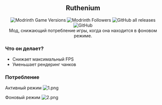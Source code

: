 <div align=center>

## Ruthenium
![Modrinth Game Versions](https://img.shields.io/modrinth/game-versions/rethenium?label=Minecraft%20Support&style=flat-square)
![Modrinth Followers](https://img.shields.io/modrinth/followers/rethenium?label=Modrinth%20Followers&style=flat-square)
![GitHub all releases](https://img.shields.io/github/downloads/simply-kel/rethenium/total?color=blue&label=GitHub%20Downloads&style=flat-square)
![GitHub](https://img.shields.io/github/license/simply-kel/rethenium?color=blue&label=License&style=flat-square)
<br>
Мод, снижающий потребление игры, когда она находится в фоновом режиме.
</div>

### Что он делает?
* Снижает максимальный FPS
* Уменьшает рендеринг чанков

### Потребление
Активный режим
![1.png](https://kelcuprum.ru/ass/ruthenium/1.png)

Фоновый режим
![2.png](https://kelcuprum.ru/ass/ruthenium/2.png)
